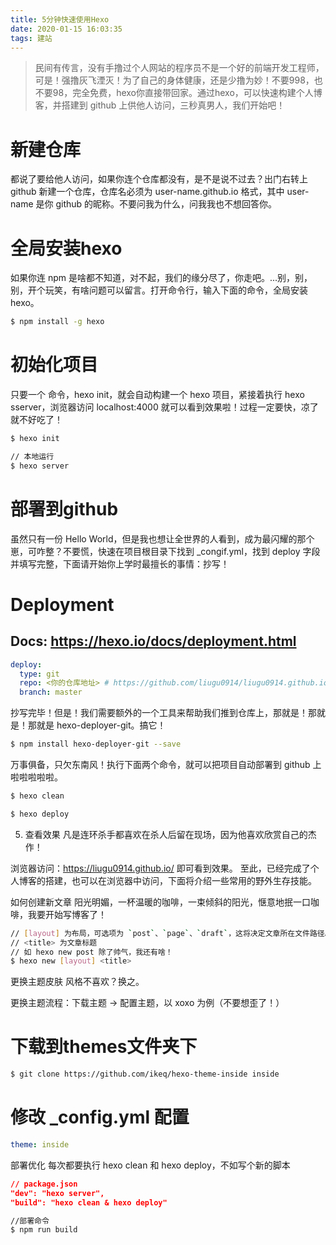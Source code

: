 ```yaml
---
title: 5分钟快速使用Hexo
date: 2020-01-15 16:03:35
tags: 建站
---
```

>民间有传言，没有手撸过个人网站的程序员不是一个好的前端开发工程师，可是！强撸灰飞湮灭！为了自己的身体健康，还是少撸为妙！不要998，也不要98，完全免费，hexo你直接带回家。通过hexo，可以快速构建个人博客，并搭建到 github 上供他人访问，三秒真男人，我们开始吧！

# 新建仓库
都说了要给他人访问，如果你连个仓库都没有，是不是说不过去？出门右转上 github 新建一个仓库，仓库名必须为 user-name.github.io 格式，其中 user-name 是你 github 的昵称。不要问我为什么，问我我也不想回答你。

# 全局安装hexo
如果你连 npm 是啥都不知道，对不起，我们的缘分尽了，你走吧。...别，别，别，开个玩笑，有啥问题可以留言。打开命令行，输入下面的命令，全局安装 hexo。

``` bash
$ npm install -g hexo
```

# 初始化项目
只要一个 命令，hexo init，就会自动构建一个 hexo 项目，紧接着执行 hexo sserver，浏览器访问 localhost:4000 就可以看到效果啦！过程一定要快，凉了就不好吃了！

``` bash
$ hexo init
```

``` bash
// 本地运行
$ hexo server
```

# 部署到github
虽然只有一份 Hello World，但是我也想让全世界的人看到，成为最闪耀的那个崽，可咋整？不要慌，快速在项目根目录下找到 _congif.yml，找到 deploy 字段并填写完整，下面请开始你上学时最擅长的事情：抄写！

# Deployment
## Docs: https://hexo.io/docs/deployment.html

``` yml
deploy:
  type: git
  repo: <你的仓库地址> # https://github.com/liugu0914/liugu0914.github.io
  branch: master
```

抄写完毕！但是！我们需要额外的一个工具来帮助我们推到仓库上，那就是！那就是！那就是 hexo-deployer-git。搞它！


```bash
$ npm install hexo-deployer-git --save
```

万事俱备，只欠东南风！执行下面两个命令，就可以把项目自动部署到 github 上啦啦啦啦啦。

``` bash
$ hexo clean
```

``` bash
$ hexo deploy
```

5. 查看效果
凡是连环杀手都喜欢在杀人后留在现场，因为他喜欢欣赏自己的杰作！

浏览器访问：https://liugu0914.github.io/ 即可看到效果。
至此，已经完成了个人博客的搭建，也可以在浏览器中访问，下面将介绍一些常用的野外生存技能。

如何创建新文章
阳光明媚，一杯温暖的咖啡，一束倾斜的阳光，惬意地抿一口咖啡，我要开始写博客了！

``` bash
// [layout] 为布局，可选项为 `post`、`page`、`draft`，这将决定文章所在文件路径。
// <title> 为文章标题
// 如 hexo new post 除了帅气，我还有啥！
$ hexo new [layout] <title>
```

更换主题皮肤
风格不喜欢？换之。

更换主题流程：下载主题 -> 配置主题，以 xoxo 为例（不要想歪了！）

# 下载到themes文件夹下

```bash
$ git clone https://github.com/ikeq/hexo-theme-inside inside
```

# 修改 _config.yml 配置

```yml
theme: inside
```

部署优化
每次都要执行 hexo clean 和 hexo deploy，不如写个新的脚本

```json
// package.json
"dev": "hexo server",
"build": "hexo clean & hexo deploy"
```

``` bash
//部署命令
$ npm run build
```